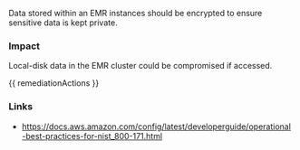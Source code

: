 
Data stored within an EMR instances should be encrypted to ensure sensitive data is kept private.

### Impact
Local-disk data in the EMR cluster could be compromised if accessed.

<!-- DO NOT CHANGE -->
{{ remediationActions }}

### Links
- https://docs.aws.amazon.com/config/latest/developerguide/operational-best-practices-for-nist_800-171.html


